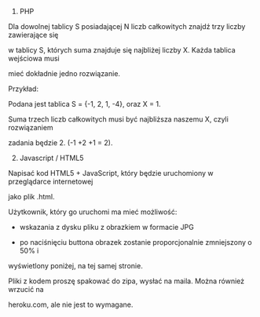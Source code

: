 1) PHP

Dla dowolnej tablicy S posiadającej N liczb całkowitych znajdź trzy liczby zawierające się

w tablicy S, których suma znajduje się najbliżej liczby X. Każda tablica wejściowa musi

mieć dokładnie jedno rozwiązanie.

Przykład:

Podana jest tablica S = {-1, 2, 1, -4}, oraz X = 1.

Suma trzech liczb całkowitych musi być najbliższa naszemu X, czyli rozwiązaniem

zadania będzie 2. (-1 +2 +1 = 2).

2) Javascript / HTML5

Napisać kod HTML5 + JavaScript, który będzie uruchomiony w przeglądarce internetowej

jako plik .html.

Użytkownik, który go uruchomi ma mieć możliwość:

- wskazania z dysku pliku z obrazkiem w formacie JPG

- po naciśnięciu buttona obrazek zostanie proporcjonalnie zmniejszony o 50% i

wyświetlony poniżej, na tej samej stronie.

Pliki z kodem proszę spakować do zipa, wysłać na maila. Można również wrzucić na

heroku.com, ale nie jest to wymagane.